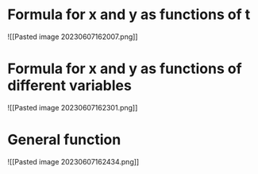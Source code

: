 # Formula for x and y as functions of t
![[Pasted image 20230607162007.png]]
# Formula for x and y as functions of different variables
![[Pasted image 20230607162301.png]]
# General function
![[Pasted image 20230607162434.png]]
